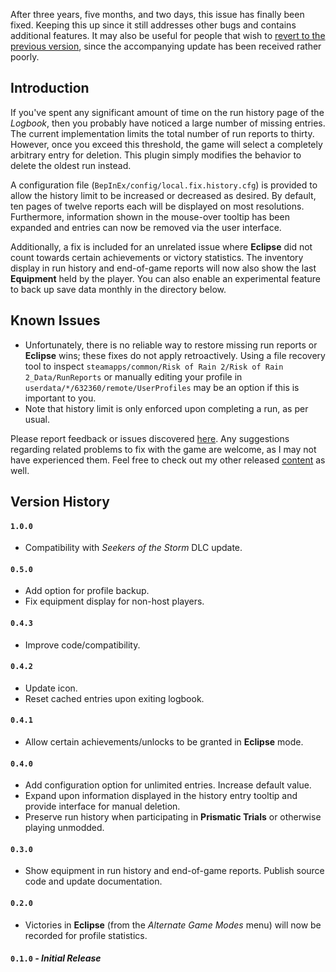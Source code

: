 After three years, five months, and two days, this issue has finally been fixed. Keeping this up since it still addresses other bugs and contains additional features. It may also be useful for people that wish to [revert to the previous version](https://github.com/risk-of-thunder/RoR2VersionSelector), since the accompanying update has been received rather poorly.

## Introduction

If you've spent any significant amount of time on the run history page of the *Logbook*, then you probably have noticed a large number of missing entries. The current implementation limits the total number of run reports to thirty. However, once you exceed this threshold, the game will select a completely arbitrary entry for deletion. This plugin simply modifies the behavior to delete the oldest run instead.

A configuration file (`BepInEx/config/local.fix.history.cfg`) is provided to allow the history limit to be increased or decreased as desired. By default, ten pages of twelve reports each will be displayed on most resolutions. Furthermore, information shown in the mouse-over tooltip has been expanded and entries can now be removed via the user interface.

Additionally, a fix is included for an unrelated issue where **Eclipse** did not count towards certain achievements or victory statistics. The inventory display in run history and end-of-game reports will now also show the last **Equipment** held by the player. You can also enable an experimental feature to back up save data monthly in the directory below.

## Known Issues

- Unfortunately, there is no reliable way to restore missing run reports or **Eclipse** wins; these fixes do not apply retroactively. Using a file recovery tool to inspect `steamapps/common/Risk of Rain 2/Risk of Rain 2_Data/RunReports` or manually editing your profile in `userdata/*/632360/remote/UserProfiles` may be an option if this is important to you.
- Note that history limit is only enforced upon completing a run, as per usual.

Please report feedback or issues discovered [here](https://github.com/6thmoon/HistoryFix/issues). Any suggestions regarding related problems to fix with the game are welcome, as I may not have experienced them. Feel free to check out my other released [content](https://thunderstore.io/package/6thmoon/?ordering=top-rated) as well.

## Version History

#### `1.0.0`
- Compatibility with *Seekers of the Storm* DLC update.

#### `0.5.0`
- Add option for profile backup.
- Fix equipment display for non-host players.

#### `0.4.3`
- Improve code/compatibility.

#### `0.4.2`
- Update icon.
- Reset cached entries upon exiting logbook.

#### `0.4.1`
- Allow certain achievements/unlocks to be granted in **Eclipse** mode.

#### `0.4.0`
- Add configuration option for unlimited entries. Increase default value.
- Expand upon information displayed in the history entry tooltip and provide interface for manual deletion.
- Preserve run history when participating in **Prismatic Trials** or otherwise playing unmodded.

#### `0.3.0`
- Show equipment in run history and end-of-game reports. Publish source code and update documentation.

#### `0.2.0`
- Victories in **Eclipse** (from the *Alternate Game Modes* menu) will now be recorded for profile statistics.

#### `0.1.0` ***- Initial Release***

